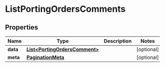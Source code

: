 

# ListPortingOrdersComments


## Properties

Name | Type | Description | Notes
------------ | ------------- | ------------- | -------------
**data** | [**List&lt;PortingOrdersComment&gt;**](PortingOrdersComment.md) |  |  [optional]
**meta** | [**PaginationMeta**](PaginationMeta.md) |  |  [optional]



